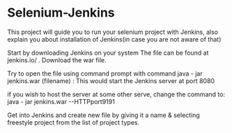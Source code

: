 # Selenium-Jenkins
This project will guide you to run your selenium project with Jenkins, also explain you about installation of Jenkins(in case you are not aware of that)


Start by downloading Jenkins on your system 
The file can be found at jenkins.io/ . Download the war file. 

Try to open the file using command prompt with command java - jar jenkins.war (filename) : This would start the Jenkins server at port 8080

if you wish to host the server at some other serve, change the command to: 
java - jar jenkins.war --HTTPport9191

Get into Jenkins and create new file by giving it a name & selecting freestyle project from the list of project types. 

